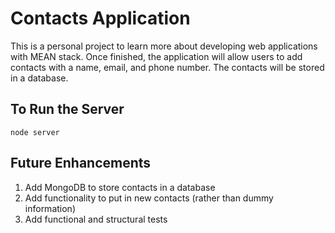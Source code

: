 # Contacts Application

This is a personal project to learn more about developing web applications with MEAN stack. Once finished, the application will allow users to add contacts with a name, email, and phone number. The contacts will be stored in a database. 

## To Run the Server

`node server`

## Future Enhancements

1. Add MongoDB to store contacts in a database
2. Add functionality to put in new contacts (rather than dummy information)
3. Add functional and structural tests
